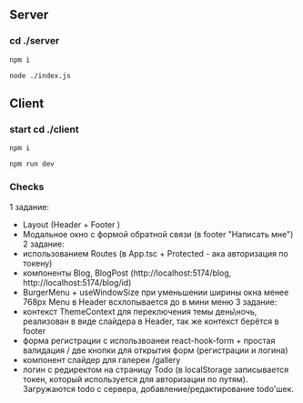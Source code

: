 ## Server
### cd ./server
```
npm i
```
```
node ./index.js
```

## Client
###  start cd ./client
```
npm i
```
```
npm run dev
```
### Checks
1 задание:
- Layout (Header + Footer )
- Модальное окно с формой обратной связи (в footer "Написать мне")
2 задание:
- использованием Routes (в App.tsc + Protected - ака авторизация по токену)
- компоненты Blog, BlogPost (http://localhost:5174/blog, http://localhost:5174/blog/id)
- BurgerMenu + useWindowSize при уменьшении ширины окна менее 768px Menu в Header всхлопывается до в мини меню
3 задание:
- контекст ThemeContext для переключения темы день\ночь, реализован в виде слайдера в Header, так же контекст берётся в footer
- форма регистрации с использвоанеи react-hook-form + простая валидация / две кнопки для открытия форм (регистрации и логина)
- компонент слайдер для галереи /gallery
- логин с редиректом на страницу Todo (в localStorage записывается токен, который используется для авторизации по путям). Загружаются todo с сервера, добавление/редактирование todo'шек.
